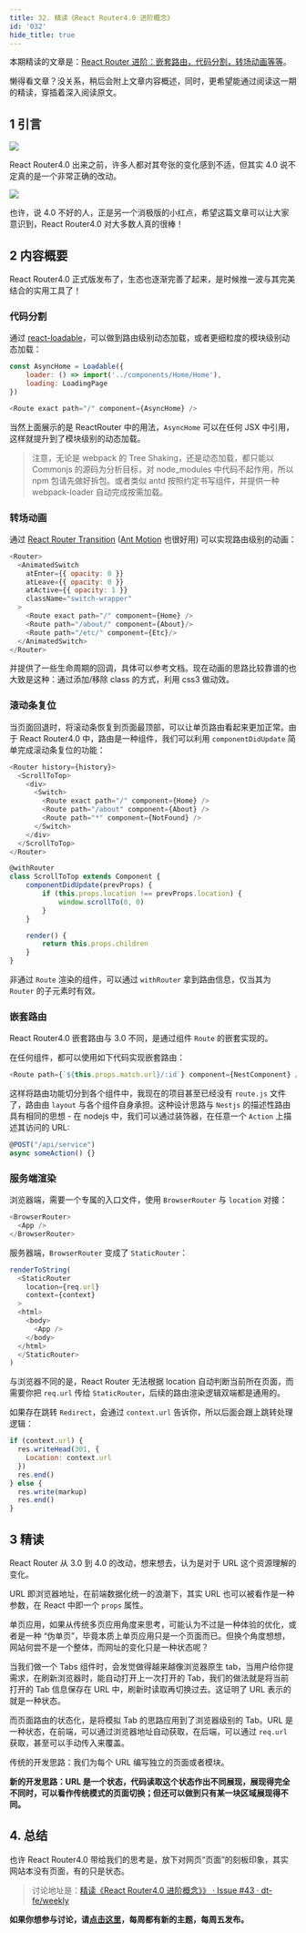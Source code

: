 ```yaml
---
title: 32. 精读《React Router4.0 进阶概念》
id: '032'
hide_title: true
---
```


本期精读的文章是：[React Router 进阶：嵌套路由，代码分割，转场动画等等](https://blog.logrocket.com/advanced-react-router-concepts-code-splitting-animated-transitions-scroll-restoration-recursive-17096c0cf9db)。

懒得看文章？没关系，稍后会附上文章内容概述，同时，更希望能通过阅读这一期的精读，穿插着深入阅读原文。

## 1 引言

![](https://cdn.jsdelivr.net/gh/ViktorWong/imgbed/img/20210408182202.png)

React Router4.0 出来之前，许多人都对其夸张的变化感到不适，但其实 4.0 说不定真的是一个非常正确的改动。

![](https://cdn.jsdelivr.net/gh/ViktorWong/imgbed/img/20210408182226.png)

也许，说 4.0 不好的人，正是另一个消极版的小红点，希望这篇文章可以让大家意识到，React Router4.0 对大多数人真的很棒！

## 2 内容概要

React Router4.0 正式版发布了，生态也逐渐完善了起来，是时候推一波与其完美结合的实用工具了！

### 代码分割

通过 [react-loadable](https://github.com/thejameskyle/react-loadable)，可以做到路由级别动态加载，或者更细粒度的模块级别动态加载：

```javascript
const AsyncHome = Loadable({
    loader: () => import('../components/Home/Home'),
    loading: LoadingPage
})

<Route exact path="/" component={AsyncHome} />
```

当然上面展示的是 ReactRouter 中的用法，`AsyncHome` 可以在任何 JSX 中引用，这样就提升到了模块级别的动态加载。

> 注意，无论是 webpack 的 Tree Shaking，还是动态加载，都只能以 Commonjs 的源码为分析目标，对 node_modules 中代码不起作用，所以 npm 包请先做好拆包。或者类似 antd 按照约定书写组件，并提供一种 webpack-loader 自动完成按需加载。

### 转场动画

通过 [React Router Transition](https://github.com/maisano/react-router-transition) ([Ant Motion](https://motion.ant.design/) 也很好用) 可以实现路由级别的动画：

```javascript
<Router>
  <AnimatedSwitch
    atEnter={{ opacity: 0 }}
    atLeave={{ opacity: 0 }}
    atActive={{ opacity: 1 }}
    className="switch-wrapper"
  >
    <Route exact path="/" component={Home} />
    <Route path="/about/" component={About}/>
    <Route path="/etc/" component={Etc}/>
  </AnimatedSwitch>
</Router>
```

并提供了一些生命周期的回调，具体可以参考文档。现在动画的思路比较靠谱的也大致是这种：通过添加/移除 class 的方式，利用 css3 做动效。

### 滚动条复位

当页面回退时，将滚动条恢复到页面最顶部，可以让单页路由看起来更加正常。由于 React Router4.0 中，路由是一种组件，我们可以利用 `componentDidUpdate` 简单完成滚动条复位的功能：

```javascript
<Router history={history}>
  <ScrollToTop>
    <div>
      <Switch>
        <Route exact path="/" component={Home} />
        <Route path="/about" component={About} />
        <Route path="*" component={NotFound} />
      </Switch>
    </div>
  </ScrollToTop>
</Router>
```

```javascript
@withRouter
class ScrollToTop extends Component {
    componentDidUpdate(prevProps) {
        if (this.props.location !== prevProps.location) {
            window.scrollTo(0, 0)
        }
    }

    render() {
        return this.props.children
    }
}
```

非通过 `Route` 渲染的组件，可以通过 `withRouter` 拿到路由信息，仅当其为 `Router` 的子元素时有效。

### 嵌套路由

React Router4.0 嵌套路由与 3.0 不同，是通过组件 `Route` 的嵌套实现的。

在任何组件，都可以使用如下代码实现嵌套路由：

```javascript
<Route path={`${this.props.match.url}/:id`} component={NestComponent} />
```

这样将路由功能切分到各个组件中，我现在的项目甚至已经没有 `route.js` 文件了，路由由 `layout` 与各个组件自身承担。这种设计思路与 `Nestjs` 的描述性路由具有相同的思想 - 在 nodejs 中，我们可以通过装饰器，在任意一个 `Action` 上描述其访问的 URL:

```javascript
@POST("/api/service")
async someAction() {}
```

### 服务端渲染

浏览器端，需要一个专属的入口文件，使用 `BrowserRouter` 与 `location` 对接：

```javascript
<BrowserRouter>
  <App />
</BrowserRouter>
```

服务器端，`BrowserRouter` 变成了 `StaticRouter`：

```javascript
renderToString(
  <StaticRouter
    location={req.url}
    context={context}
  >
  <html>
    <body>
      <App />
    </body>
  </html>
  </StaticRouter>
)
```

与浏览器不同的是，React Router 无法根据 location 自动判断当前所在页面，而需要你把 `req.url` 传给 `StaticRouter`，后续的路由渲染逻辑双端都是通用的。

如果存在跳转 `Redirect`，会通过 `context.url` 告诉你，所以后面会跟上跳转处理逻辑：

```javascript
if (context.url) {
  res.writeHead(301, {
    Location: context.url
  })
  res.end()
} else {
  res.write(markup)
  res.end()
}
```

## 3 精读

React Router 从 3.0 到 4.0 的改动，想来想去，认为是对于 URL 这个资源理解的变化。

URL 即浏览器地址，在前端数据化统一的浪潮下，其实 URL 也可以被看作是一种参数，在 React 中即一个 `props` 属性。

单页应用，如果从传统多页应用角度来思考，可能认为不过是一种体验的优化，或者是一种 “伪单页”，毕竟本质上单页应用只是一个页面而已。但换个角度想想，网站何尝不是一个整体，而网址的变化只是一种状态呢？

当我们做一个 Tabs 组件时，会发觉做得越来越像浏览器原生 tab，当用户给你提需求，在刷新浏览器时，能自动打开上一次打开的 Tab，我们的做法就是将当前打开的 Tab 信息保存在 URL 中，刷新时读取再切换过去。这证明了 URL 表示的就是一种状态。

而页面路由的状态化，是将模拟 Tab 的思路应用到了浏览器级别的 Tab。URL 是一种状态，在前端，可以通过浏览器地址自动获取，在后端，可以通过 `req.url` 获取，甚至可以手动传入来覆盖。

传统的开发思路：我们为每个 URL 编写独立的页面或者模块。

**新的开发思路：URL 是一个状态，代码读取这个状态作出不同展现，展现得完全不同时，可以看作传统模式的页面切换；但还可以做到只有某一块区域展现得不同。**

## 4. 总结

也许 React Router4.0 带给我们的思考是，放下对网页“页面”的刻板印象，其实网站本没有页面，有的只是状态。

> 讨论地址是：[精读《React Router4.0 进阶概念》》 · Issue #43 · dt-fe/weekly](https://github.com/dt-fe/weekly/issues/43)

**如果你想参与讨论，请[点击这里](https://github.com/dt-fe/weekly)，每周都有新的主题，每周五发布。**